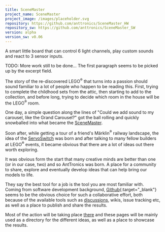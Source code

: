 ```yaml
---
title: SceneMaster
project_name: SceneMaster
project_image: /images/placeholder.svg
repository: https://github.com/anttronics/SceneMaster_HW
repository_sw: https://github.com/anttronics/SceneMaster_SW
version: alpha
version_sw: v0.06
---
```


 

A smart little board that can control 6 light channels, play custom sounds and react to 3 sensor inputs.

TODO: More work still to be done... The first paragraph seems to be picked up by the excerpt field.

The story of the re-discovered LEGO<sup>&reg;</sup> that turns into a passion should sound familiar to a lot of people who happen to be reading this. First, trying to complete the childhood sets from the attic, then starting to add to the collection, and before long, trying to decide which room in the house will be the LEGO<sup>&reg;</sup> room.

One day, a simple question along the lines of "Could we add sound to my carousel, like the Grand Carousel?" got the ball rolling and quickly snowballed into what became the [SceneMaster][scenemaster]. 

Soon after, while getting a tour of a friend's Märklin<sup>&reg;</sup> railway landscape, the idea of the [ServoSwitch][servoswitch] was born and after talking to many fellow builders at LEGO<sup>&reg;</sup> events, it became obvious that there are a lot of ideas out there worth exploring.

It was obvious form the start that many creative minds are better than one (or in our case, two) and so AntTronics was born. A place for a community to share, explore and eventually develop ideas that can help bring our models to life.

They say the best tool for a job is the tool you are most familiar with. Coming from software development background, [Github](http://github.com){:target="_blank"} seems to be the obvious choice for such a collaborative effort, both because of the available tools such as [discussions][discussions], wikis, issue tracking etc, as well as a place to publish and share the results.

Most of the action will be taking place [there](https://github.com/orgs/anttronics/repositories) and these pages will be mainly used as a directory for the different ideas, as well as a place to showcase the results.

[scenemaster]: /projects/scenemaster
[servoswitch]: /projects/servoswitch

[discussions]: https://github.com/orgs/anttronics/discussions
[repositories]: https://github.com/orgs/anttronics/repositories
